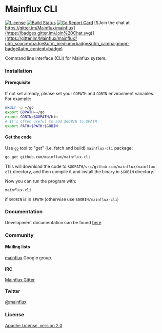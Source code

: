 # Mainflux CLI

[![License](https://img.shields.io/badge/license-Apache%20v2.0-blue.svg)](LICENSE)
[![Build Status](https://travis-ci.org/mainflux/mainflux-cli.svg?branch=master)](https://travis-ci.org/mainflux/mainflux-cli)
[![Go Report Card](https://goreportcard.com/badge/github.com/Mainflux/mainflux-cli)](https://goreportcard.com/report/github.com/Mainflux/mainflux-cli)
[![Join the chat at https://gitter.im/Mainflux/mainflux](https://badges.gitter.im/Join%20Chat.svg)](https://gitter.im/Mainflux/mainflux?utm_source=badge&utm_medium=badge&utm_campaign=pr-badge&utm_content=badge)

Command line interface (CLI) for Mainflux system.

### Installation
#### Prerequisite
If not set already, please set your `GOPATH` and `GOBIN` environment variables. For example:
```bash
mkdir -p ~/go
export GOPATH=~/go
export GOBIN=$GOPATH/bin
# It's often useful to add $GOBIN to $PATH
export PATH=$PATH:$GOBIN
```

#### Get the code
Use [`go`](https://golang.org/cmd/go/) tool to "get" (i.e. fetch and build) `mainflux-cli` package:
```bash
go get github.com/mainflux/mainflux-cli
```

This will download the code to `$GOPATH/src/github.com/mainflux/mainflux-cli` directory,
and then compile it and install the binary in `$GOBIN` directory.

Now you can run the program with:
```
mainflux-cli
```
if `$GOBIN` is in `$PATH` (otherwise use `$GOBIN/mainflux-cli`)

### Documentation
Development documentation can be found [here](http://mainflux.io/).

### Community
#### Mailing lists
[mainflux](https://groups.google.com/forum/#!forum/mainflux) Google group.

#### IRC
[Mainflux Gitter](https://gitter.im/Mainflux/mainflux?utm_source=badge&utm_medium=badge&utm_campaign=pr-badge&utm_content=badge)

#### Twitter
[@mainflux](https://twitter.com/mainflux)

### License
[Apache License, version 2.0](LICENSE)
